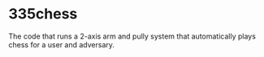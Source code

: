 # 335chess
The code that runs a 2-axis arm and pully system that automatically plays chess for a user and adversary.

